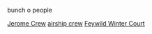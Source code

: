 bunch o people

[Jerome Crew](Jerome%20Crew.md)
[airship crew](airship%20crew.md)
[Feywild Winter Court](../Feywild%20Winter%20Court.md)